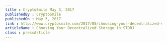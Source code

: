 ```yaml
---
title : CryptoSmile May 3, 2017
publishedBy : CryptoSmile
publishedOn : May 3, 2017
link : http://www.cryptosmile.com/2017/05/choosing-your-decentralized-storage-in-storj.html
articleName : Choosing Your Decentralized Storage in STORJ
class : pressArticle
---
```

